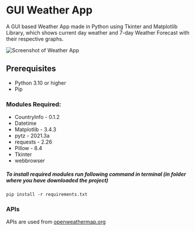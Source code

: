 
# GUI Weather App

A GUI based Weather App made in Python using Tkinter and Matplotlib Library, which shows current day weather and 7-day Weather Forecast with their respective graphs.

![Screenshot of Weather App](https://github.com/Param302/Weather-App-GUI/blob/main/previews/weather%20app%20gui.gif)

## Prerequisites
- Python 3.10 or higher
- Pip

### Modules Required:
- CountryInfo - 0.1.2
- Datetime
- Matplotlib - 3.4.3
- pytz - 2021.3a
- requests - 2.26
- Pillow - 8.4
- Tkinter
- webbrowser

##### To install required modules run following command in terminal (in folder where you have downloaded the project)
```
pip install -r requirements.txt
```

### APIs
APIs are used from [openweathermap.org](https://openweathermap.org/)

